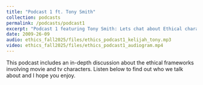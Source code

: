 ```yaml
---
title: "Podcast 1 ft. Tony Smith"
collection: podcasts
permalink: /podcasts/podcast1
excerpt: "Podcast 1 featuring Tony Smith: Lets chat about Ethical characters in movies and TV Shows "
date: 2009-26-09
audio: ethics_fall2025/files/ethics_podcast1_kelijah_tony.mp3
video: ethics_fall2025/files/ethics_podcast1_audiogram.mp4
---
```

This podcast includes an in-depth discussion about the ethical frameworks involving movie and tv characters. Listen below to find out who we talk about and I hope you enjoy.
